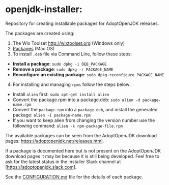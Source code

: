# openjdk-installer:
Repository for creating installable packages for AdoptOpenJDK releases.

The packages are created using:
1. The Wix Toolset http://wixtoolset.org (Windows only)
2. [Packages](http://s.sudre.free.fr/Software/Packages/about.html) (Mac OS)
3. To install `.deb` file via Command Line, follow these steps:
  * **Install a package**: `sudo dpkg -i DEB_PACKAGE`
  * **Remove a package**: `sudo dpkg -r PACKAGE_NAME`
  * **Reconfigure an existing package**: `sudo dpkg-reconfigure PACKAGE_NAME`
4. For installing and managing `rpms` follow the steps below:
  * Install `alien` first: `sudo apt-get install alien`
  * Convert the package.rpm into a package.deb: `sudo alien -d package-name.rpm`
  * Convert the `package.rpm` into a `package.deb`, and install the generated package: `alien -i package-name.rpm`
  * If you want to keep alien from changing the version number use the following command: `alien -k rpm-package-file.rpm`

The available packages can be seen from the AdoptOpenJDK download pages: https://adoptopenjdk.net/releases.html.

If a package is documented here but is not present on the AdoptOpenJDK download pages it may be because it is still being developed. Feel free to ask for the latest status in the installer Slack channel at [https://adoptopenjdk.slack.com].

See the [CONFIGURATION.md](./CONFIGURATION.md) file for the details of each package.

